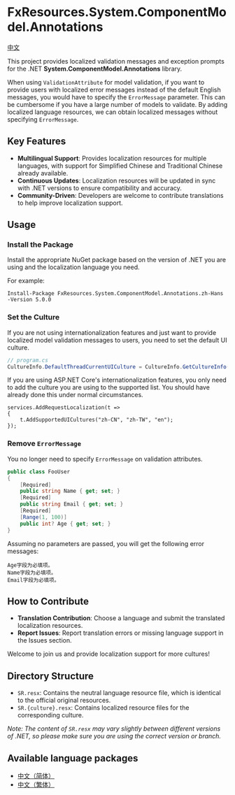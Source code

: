# FxResources.System.ComponentModel.Annotations

[中文](./docs/readme.zh-Hans.md)

This project provides localized validation messages and exception prompts for the .NET **System.ComponentModel.Annotations** library.

When using `ValidationAttribute` for model validation, if you want to provide users with localized error messages instead of the default English messages, you would have to specify the `ErrorMessage` parameter. This can be cumbersome if you have a large number of models to validate. By adding localized language resources, we can obtain localized messages without specifying `ErrorMessage`.

## Key Features
- **Multilingual Support**: Provides localization resources for multiple languages, with support for Simplified Chinese and Traditional Chinese already available.
- **Continuous Updates**: Localization resources will be updated in sync with .NET versions to ensure compatibility and accuracy.
- **Community-Driven**: Developers are welcome to contribute translations to help improve localization support.

## Usage
### Install the Package
Install the appropriate NuGet package based on the version of .NET you are using and the localization language you need.

For example:
```
Install-Package FxResources.System.ComponentModel.Annotations.zh-Hans -Version 5.0.0
```

### Set the Culture
If you are not using internationalization features and just want to provide localized model validation messages to users, you need to set the default UI culture.
``` csharp
// program.cs
CultureInfo.DefaultThreadCurrentUICulture = CultureInfo.GetCultureInfo("zh-Hans");
```

If you are using ASP.NET Core's internationalization features, you only need to add the culture you are using to the supported list. You should have already done this under normal circumstances.
```
services.AddRequestLocalization(t =>
{
    t.AddSupportedUICultures("zh-CN", "zh-TW", "en");
});
```

### Remove `ErrorMessage`
You no longer need to specify `ErrorMessage` on validation attributes.
``` csharp
public class FooUser
{
    [Required]
    public string Name { get; set; }
    [Required]
    public string Email { get; set; }
    [Required]
    [Range(1, 100)]
    public int? Age { get; set; }
}
```
Assuming no parameters are passed, you will get the following error messages:
```
Age字段为必填项。
Name字段为必填项。
Email字段为必填项。
```

## How to Contribute
- **Translation Contribution**: Choose a language and submit the translated localization resources.
- **Report Issues**: Report translation errors or missing language support in the Issues section.

Welcome to join us and provide localization support for more cultures!

## Directory Structure
- `SR.resx`: Contains the neutral language resource file, which is identical to the official original resources.
- `SR.{culture}.resx`: Contains localized resource files for the corresponding culture.

*Note: The content of `SR.resx` may vary slightly between different versions of .NET, so please make sure you are using the correct version or branch.*

## Available language packages
- [中文（简体）](https://www.nuget.org/packages/FxResources.System.ComponentModel.Annotations.zh-Hans/)
- [中文（繁体）](https://www.nuget.org/packages/FxResources.System.ComponentModel.Annotations.zh-Hant/)